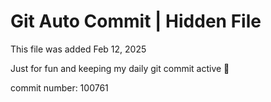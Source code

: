 # Git Auto Commit | Hidden File

This file was added Feb 12, 2025

Just for fun and keeping my daily git commit active 🤪

commit number: 100761

